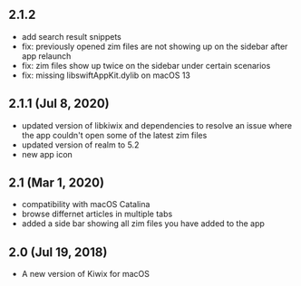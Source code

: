 ## 2.1.2

- add search result snippets
- fix: previously opened zim files are not showing up on the sidebar after app relaunch
- fix: zim files show up twice on the sidebar under certain scenarios
- fix: missing libswiftAppKit.dylib on macOS 13

## 2.1.1 (Jul 8, 2020)

- updated version of libkiwix and dependencies to resolve an issue where the app couldn't open some of the latest zim files
- updated version of realm to 5.2
- new app icon

## 2.1 (Mar 1, 2020)

- compatibility with macOS Catalina
- browse differnet articles in multiple tabs
- added a side bar showing all zim files you have added to the app


## 2.0 (Jul 19, 2018)

- A new version of Kiwix for macOS
